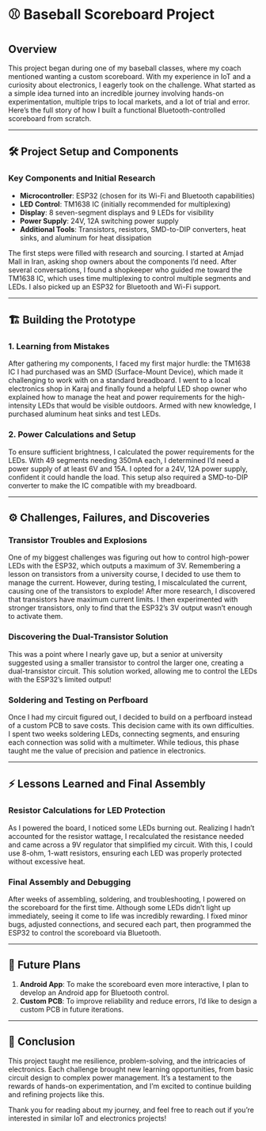# ⚾ Baseball Scoreboard Project

## Overview

This project began during one of my baseball classes, where my coach mentioned wanting a custom scoreboard. With my experience in IoT and a curiosity about electronics, I eagerly took on the challenge. What started as a simple idea turned into an incredible journey involving hands-on experimentation, multiple trips to local markets, and a lot of trial and error. Here’s the full story of how I built a functional Bluetooth-controlled scoreboard from scratch.

---

## 🛠️ Project Setup and Components

### Key Components and Initial Research
- **Microcontroller**: ESP32 (chosen for its Wi-Fi and Bluetooth capabilities)
- **LED Control**: TM1638 IC (initially recommended for multiplexing)
- **Display**: 8 seven-segment displays and 9 LEDs for visibility
- **Power Supply**: 24V, 12A switching power supply
- **Additional Tools**: Transistors, resistors, SMD-to-DIP converters, heat sinks, and aluminum for heat dissipation

The first steps were filled with research and sourcing. I started at Amjad Mall in Iran, asking shop owners about the components I’d need. After several conversations, I found a shopkeeper who guided me toward the TM1638 IC, which uses time multiplexing to control multiple segments and LEDs. I also picked up an ESP32 for Bluetooth and Wi-Fi support.

---

## 🏗️ Building the Prototype

### 1. Learning from Mistakes
After gathering my components, I faced my first major hurdle: the TM1638 IC I had purchased was an SMD (Surface-Mount Device), which made it challenging to work with on a standard breadboard. I went to a local electronics shop in Karaj and finally found a helpful LED shop owner who explained how to manage the heat and power requirements for the high-intensity LEDs that would be visible outdoors. Armed with new knowledge, I purchased aluminum heat sinks and test LEDs.

### 2. Power Calculations and Setup
To ensure sufficient brightness, I calculated the power requirements for the LEDs. With 49 segments needing 350mA each, I determined I’d need a power supply of at least 6V and 15A. I opted for a 24V, 12A power supply, confident it could handle the load. This setup also required a SMD-to-DIP converter to make the IC compatible with my breadboard.

---

## ⚙️ Challenges, Failures, and Discoveries

### Transistor Troubles and Explosions
One of my biggest challenges was figuring out how to control high-power LEDs with the ESP32, which outputs a maximum of 3V. Remembering a lesson on transistors from a university course, I decided to use them to manage the current. However, during testing, I miscalculated the current, causing one of the transistors to explode! After more research, I discovered that transistors have maximum current limits. I then experimented with stronger transistors, only to find that the ESP32’s 3V output wasn’t enough to activate them.

### Discovering the Dual-Transistor Solution
This was a point where I nearly gave up, but a senior at university suggested using a smaller transistor to control the larger one, creating a dual-transistor circuit. This solution worked, allowing me to control the LEDs with the ESP32’s limited output!

### Soldering and Testing on Perfboard
Once I had my circuit figured out, I decided to build on a perfboard instead of a custom PCB to save costs. This decision came with its own difficulties. I spent two weeks soldering LEDs, connecting segments, and ensuring each connection was solid with a multimeter. While tedious, this phase taught me the value of precision and patience in electronics.

---

## ⚡ Lessons Learned and Final Assembly

### Resistor Calculations for LED Protection
As I powered the board, I noticed some LEDs burning out. Realizing I hadn’t accounted for the resistor wattage, I recalculated the resistance needed and came across a 9V regulator that simplified my circuit. With this, I could use 8-ohm, 1-watt resistors, ensuring each LED was properly protected without excessive heat.

### Final Assembly and Debugging
After weeks of assembling, soldering, and troubleshooting, I powered on the scoreboard for the first time. Although some LEDs didn’t light up immediately, seeing it come to life was incredibly rewarding. I fixed minor bugs, adjusted connections, and secured each part, then programmed the ESP32 to control the scoreboard via Bluetooth.

---

## 🚀 Future Plans

1. **Android App**: To make the scoreboard even more interactive, I plan to develop an Android app for Bluetooth control.
2. **Custom PCB**: To improve reliability and reduce errors, I’d like to design a custom PCB in future iterations.

---

## 🎉 Conclusion

This project taught me resilience, problem-solving, and the intricacies of electronics. Each challenge brought new learning opportunities, from basic circuit design to complex power management. It’s a testament to the rewards of hands-on experimentation, and I’m excited to continue building and refining projects like this.

Thank you for reading about my journey, and feel free to reach out if you’re interested in similar IoT and electronics projects!
